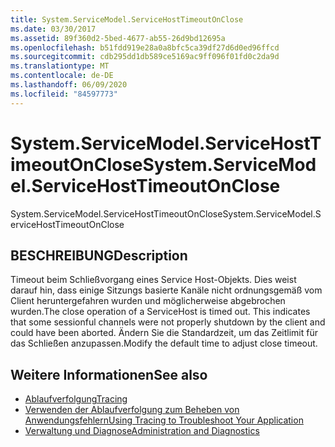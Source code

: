 ```yaml
---
title: System.ServiceModel.ServiceHostTimeoutOnClose
ms.date: 03/30/2017
ms.assetid: 89f360d2-5bed-4677-ab55-26d9bd12695a
ms.openlocfilehash: b51fdd919e28a0a8bfc5ca39df27d6d0ed96ffcd
ms.sourcegitcommit: cdb295dd1db589ce5169ac9ff096f01fd0c2da9d
ms.translationtype: MT
ms.contentlocale: de-DE
ms.lasthandoff: 06/09/2020
ms.locfileid: "84597773"
---
```

# <a name="systemservicemodelservicehosttimeoutonclose"></a><span data-ttu-id="d5eb1-102">System.ServiceModel.ServiceHostTimeoutOnClose</span><span class="sxs-lookup"><span data-stu-id="d5eb1-102">System.ServiceModel.ServiceHostTimeoutOnClose</span></span>
<span data-ttu-id="d5eb1-103">System.ServiceModel.ServiceHostTimeoutOnClose</span><span class="sxs-lookup"><span data-stu-id="d5eb1-103">System.ServiceModel.ServiceHostTimeoutOnClose</span></span>  
  
## <a name="description"></a><span data-ttu-id="d5eb1-104">BESCHREIBUNG</span><span class="sxs-lookup"><span data-stu-id="d5eb1-104">Description</span></span>  
 <span data-ttu-id="d5eb1-105">Timeout beim Schließvorgang eines Service Host-Objekts. Dies weist darauf hin, dass einige Sitzungs basierte Kanäle nicht ordnungsgemäß vom Client heruntergefahren wurden und möglicherweise abgebrochen wurden.</span><span class="sxs-lookup"><span data-stu-id="d5eb1-105">The close operation of a ServiceHost is timed out. This indicates that some sessionful channels were not properly shutdown by the client and could have been aborted.</span></span> <span data-ttu-id="d5eb1-106">Ändern Sie die Standardzeit, um das Zeitlimit für das Schließen anzupassen.</span><span class="sxs-lookup"><span data-stu-id="d5eb1-106">Modify the default time to adjust close timeout.</span></span>  
  
## <a name="see-also"></a><span data-ttu-id="d5eb1-107">Weitere Informationen</span><span class="sxs-lookup"><span data-stu-id="d5eb1-107">See also</span></span>

- [<span data-ttu-id="d5eb1-108">Ablaufverfolgung</span><span class="sxs-lookup"><span data-stu-id="d5eb1-108">Tracing</span></span>](index.md)
- [<span data-ttu-id="d5eb1-109">Verwenden der Ablaufverfolgung zum Beheben von Anwendungsfehlern</span><span class="sxs-lookup"><span data-stu-id="d5eb1-109">Using Tracing to Troubleshoot Your Application</span></span>](using-tracing-to-troubleshoot-your-application.md)
- [<span data-ttu-id="d5eb1-110">Verwaltung und Diagnose</span><span class="sxs-lookup"><span data-stu-id="d5eb1-110">Administration and Diagnostics</span></span>](../index.md)
